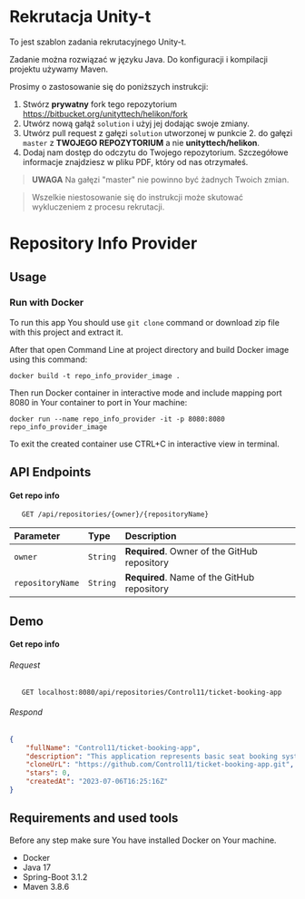 # Rekrutacja Unity-t

To jest szablon zadania rekrutacyjnego Unity-t.

Zadanie można rozwiązać w języku Java. Do konfiguracji i kompilacji projektu używamy Maven.

Prosimy o zastosowanie się do poniższych instrukcji:

1. Stwórz **prywatny** fork tego repozytorium https://bitbucket.org/unityttech/helikon/fork
2. Utwórz nową gałąź `solution` i użyj jej dodając swoje zmiany.
3. Utwórz pull request z gałęzi `solution` utworzonej w punkcie 2. do gałęzi `master` z **TWOJEGO REPOZYTORIUM** a
   nie **unityttech/helikon**.
4. Dodaj nam dostęp do odczytu do Twojego repozytorium. Szczegółowe informacje znajdziesz w pliku PDF, który od nas
   otrzymałeś.

> **UWAGA** Na gałęzi "master" nie powinno być żadnych Twoich zmian.

> Wszelkie niestosowanie się do instrukcji może skutować wykluczeniem z procesu rekrutacji.


# Repository Info Provider

## Usage
###  Run with Docker
To run this app You should use `git clone` command or download zip file with this project and extract it.

After that open Command Line at project directory and build Docker image using this command:

```
docker build -t repo_info_provider_image .
```
Then run Docker container in interactive mode and include mapping port 8080 in Your container to port in Your machine:
```
docker run --name repo_info_provider -it -p 8080:8080 repo_info_provider_image 
```

To exit the created container use CTRL+C in interactive view in terminal.

## API Endpoints

#### Get repo info

```http
   GET /api/repositories/{owner}/{repositoryName}
```

| Parameter        | Type     | Description                                  |
|:-----------------|:---------|:---------------------------------------------|
| `owner`          | `String` | **Required**. Owner of the GitHub repository |
| `repositoryName` | `String` | **Required**. Name of the GitHub repository  |


## Demo
#### Get repo info
###### Request
```http
   GET localhost:8080/api/repositories/Control11/ticket-booking-app
```
###### Respond
```json
{
    "fullName": "Control11/ticket-booking-app",
    "description": "This application represents basic seat booking system for movies in cinema.",
    "cloneUrL": "https://github.com/Control11/ticket-booking-app.git",
    "stars": 0,
    "createdAt": "2023-07-06T16:25:16Z"
}
```


## Requirements and used tools
Before any step make sure You have installed Docker on Your machine.

- Docker
- Java 17
- Spring-Boot 3.1.2
- Maven 3.8.6

